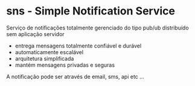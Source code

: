 # sns - Simple Notification Service

Serviço de notificações totalmente gerenciado do tipo pub/ub distribuído sem aplicação servidor

- entrega mensagens totalmente confiável e durável
- automaticamente escalável
- arquitetura simplificada
- mantém mensagens privadas e seguras

A notificação pode ser através de email, sms, api etc ...
